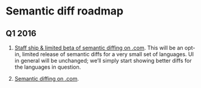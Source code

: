 # Semantic diff roadmap

## Q1 2016

1. [Staff ship & limited beta of semantic diffing on .com](https://github.com/github/semantic-diff/milestones/Staff%20Ship). This will be an opt-in, limited release of semantic diffs for a very small set of languages. UI in general will be unchanged; we’ll simply start showing better diffs for the languages in question.

2. [Semantic diffing on .com](https://github.com/github/semantic-diff/milestones/Dot%20Calm).
